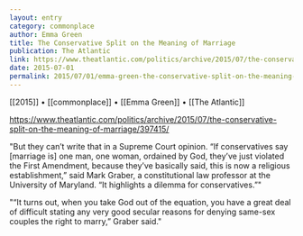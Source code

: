 ```yaml
---
layout: entry
category: commonplace
author: Emma Green
title: The Conservative Split on the Meaning of Marriage
publication: The Atlantic
link: https://www.theatlantic.com/politics/archive/2015/07/the-conservative-split-on-the-meaning-of-marriage/397415/
date: 2015-07-01
permalink: 2015/07/01/emma-green-the-conservative-split-on-the-meaning-of-marriage
---
```


[[2015]] • [[commonplace]] • [[Emma Green]] • [[The Atlantic]] 

https://www.theatlantic.com/politics/archive/2015/07/the-conservative-split-on-the-meaning-of-marriage/397415/

"But they can’t write that in a Supreme Court opinion. “If conservatives say [marriage is] one man, one woman, ordained by God, they’ve just violated the First Amendment, because they’ve basically said, this is now a religious establishment,” said Mark Graber, a constitutional law professor at the University of Maryland. “It highlights a dilemma for conservatives.”"

"“It turns out, when you take God out of the equation, you have a great deal of difficult stating any very good secular reasons for denying same-sex couples the right to marry,” Graber said."

